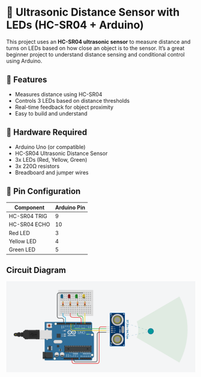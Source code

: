 # 📏 Ultrasonic Distance Sensor with LEDs (HC-SR04 + Arduino)

This project uses an **HC-SR04 ultrasonic sensor** to measure distance and turns on LEDs based on how close an object is to the sensor. It’s a great beginner project to understand distance sensing and conditional control using Arduino.

## 📌 Features

- Measures distance using HC-SR04
- Controls 3 LEDs based on distance thresholds
- Real-time feedback for object proximity
- Easy to build and understand

## 🧰 Hardware Required

- Arduino Uno (or compatible)
- HC-SR04 Ultrasonic Distance Sensor
- 3x LEDs (Red, Yellow, Green)
- 3x 220Ω resistors
- Breadboard and jumper wires

## 🔌 Pin Configuration

| Component    | Arduino Pin |
|--------------|-------------|
| HC-SR04 TRIG | 9           |
| HC-SR04 ECHO | 10          |
| Red LED      | 3           |
| Yellow LED   | 4           |
| Green LED    | 5           |

## Circuit Diagram

![Ultrasonic Distance Sensor Project](./image1.png)

